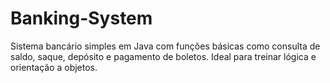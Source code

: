 # Banking-System
Sistema bancário simples em Java com funções básicas como consulta de saldo, saque, depósito e pagamento de boletos. Ideal para treinar lógica e orientação a objetos.
